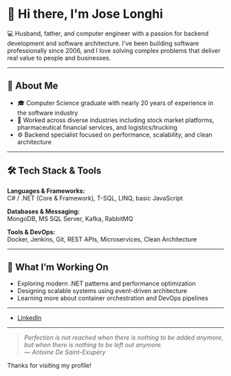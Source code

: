 # 👋 Hi there, I'm Jose Longhi

💻 Husband, father, and computer engineer with a passion for backend development and software architecture. I’ve been building software professionally since 2006, and I love solving complex problems that deliver real value to people and businesses.

---

## 🧠 About Me

- 🎓 Computer Science graduate with nearly 20 years of experience in the software industry  
- 🚛 Worked across diverse industries including stock market platforms, pharmaceutical financial services, and logistics/trucking  
- ⚙️ Backend specialist focused on performance, scalability, and clean architecture  

---

## 🛠️ Tech Stack & Tools

**Languages & Frameworks:**  
C# / .NET (Core & Framework), T-SQL, LINQ, basic JavaScript

**Databases & Messaging:**  
MongoDB, MS SQL Server, Kafka, RabbitMQ

**Tools & DevOps:**  
Docker, Jenkins, Git, REST APIs, Microservices, Clean Architecture

---

## 🚀 What I’m Working On

- Exploring modern .NET patterns and performance optimization  
- Designing scalable systems using event-driven architecture  
- Learning more about container orchestration and DevOps pipelines  

---

- [LinkedIn](https://www.linkedin.com/in/jplonghi)

---

> *Perfection is not reached when there is nothing to be added anymore, but when there is nothing to be left out anymore.*  
> *— Antoine De Saint-Exupéry*

Thanks for visiting my profile!
